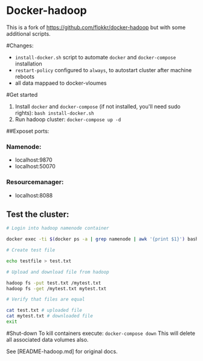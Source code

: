 # Docker-hadoop
This is a fork of https://github.com/flokkr/docker-hadoop but with some additional scripts.

#Changes:

* `install-docker.sh` script to automate `docker` and `docker-compose` installation
* `restart-policy` configured to `always`, to autostart cluster after machine reboots
* all data mappaed to docker-vloumes

#Get started

1) Install `docker` and `docker-compose` (if not installed, you'll need sudo rights): `bash install-docker.sh`
2) Run hadoop cluster: `docker-compose up -d`

##Exposet ports:

### Namenode:
* localhost:9870
* localhost:50070

### Resourcemanager:
* localhost:8088

## Test the cluster:

```bash
# Login into hadoop namenode container

docker exec -ti $(docker ps -a | grep namenode | awk '{print $1}') bash

# Create test file

echo testfile > test.txt

# Upload and download file from hadoop

hadoop fs -put test.txt /mytest.txt
hadoop fs -get /mytest.txt mytest.txt

# Verify that files are equal

cat test.txt # uploaded file
cat mytest.txt # downloaded file
exit

```
#Shut-down
To kill containers execute: `docker-compose down`
This will delete all associated data volumes also.

See [README-hadoop.md] for original docs.